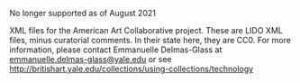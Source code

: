 No longer supported as of August 2021

XML files for the American Art Collaborative project.
These are LIDO XML files, minus curatorial comments. In their state here, they are CC0.
For more information, please contact Emmanuelle Delmas-Glass at emmanuelle.delmas-glass@yale.edu or see http://britishart.yale.edu/collections/using-collections/technology
